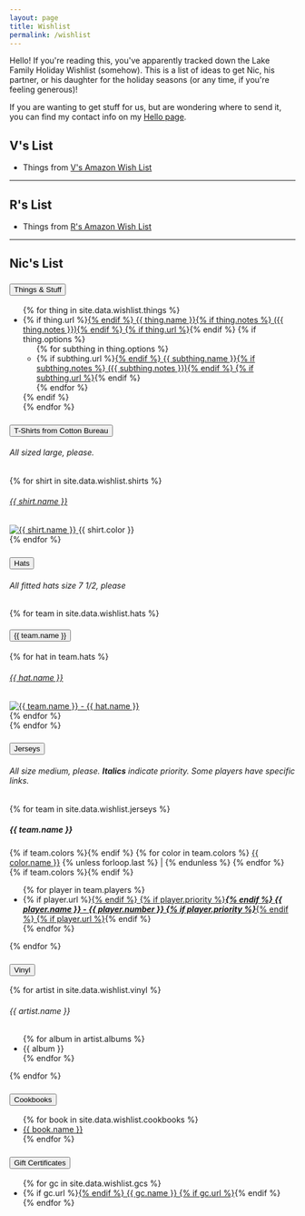 ```yaml
---
layout: page
title: Wishlist
permalink: /wishlist
---
```


Hello! If you're reading this, you've apparently tracked down the Lake Family Holiday Wishlist (somehow). This is a list of ideas to get Nic, his partner, or his daughter for the holiday seasons (or any time, if you're feeling generous)!

If you are wanting to get stuff for us, but are wondering where to send it, you can find my contact info on my [Hello page](/hello).

## V's List

- Things from [V's Amazon Wish List](https://www.amazon.com/hz/wishlist/ls/2J1F8GO0YW309/ref=nav_wishlist_lists_2)

---

## R's List

- Things from [R's Amazon Wish List](https://www.amazon.com/hz/wishlist/ls/1KI7GH0R68MTX?ref_=wl_share)

---

## Nic's List

<div class="accordion" id="wishlistAccordion">
  <div class="accordion-item">
    <h3 class="accordion-header">
      <button class="accordion-button collapsed" type="button" data-bs-toggle="collapse" data-bs-target="#collapseOne" aria-expanded="false" aria-controls="collapseOne">
        Things & Stuff
      </button>
    </h3>
    <div id="collapseOne" class="accordion-collapse collapse" data-bs-parent="#wishlistAccordion">
      <div class="accordion-body">
        <ul>
          {% for thing in site.data.wishlist.things %}
            <li>
              {% if thing.url %}<a href="{{ thing.url }}">{% endif %}
              {{ thing.name }}{% if thing.notes %}&nbsp;({{ thing.notes }}){% endif %}
              {% if thing.url %}</a>{% endif %}
              {% if thing.options %}
                <ul>
                  {% for subthing in thing.options %}
                    <li>
                      {% if subthing.url %}<a href="{{ subthing.url }}">{% endif %}
                      {{ subthing.name }}{% if subthing.notes %}&nbsp;({{ subthing.notes }}){% endif %}
                      {% if subthing.url %}</a>{% endif %}
                    </li>
                  {% endfor %}
                </ul>
              {% endif %}
            </li>
          {% endfor %}
        </ul>
      </div>
    </div>
  </div>
  <div class="accordion-item">
    <h3 class="accordion-header">
      <button class="accordion-button collapsed" type="button" data-bs-toggle="collapse" data-bs-target="#collapseTwo" aria-expanded="false" aria-controls="collapseTwo">
        T-Shirts from Cotton Bureau
      </button>
    </h3>
    <div id="collapseTwo" class="accordion-collapse collapse" data-bs-parent="#wishlistAccordion">
      <div class="accordion-body">
        <h6>All sized large, please.</h6>
        <div class="container">
          <div class="row justify-content-center">
            {% for shirt in site.data.wishlist.shirts %}
              <div class="col-lg-3 col-md-6 col-sm-6 d-flex align-items-stretch">
                <div class="card wishlist">
                  <a href="{{ shirt.url }}">
                    <h6>{{ shirt.name }}</h6>
                    <img src="{{ shirt.img }}" alt="{{ shirt.name }}" />
                  </a>
                  <span>{{ shirt.color }}</span>
                </div>
              </div>
            {% endfor %}
          </div>
        </div>
      </div>
    </div>
  </div>
  <div class="accordion-item">
    <h3 class="accordion-header">
      <button class="accordion-button collapsed" type="button" data-bs-toggle="collapse" data-bs-target="#collapseThree" aria-expanded="false" aria-controls="collapseThree">
        Hats
      </button>
    </h3>
    <div id="collapseThree" class="accordion-collapse collapse" data-bs-parent="#wishlistAccordion">
      <div class="accordion-body">
        <h6>All fitted hats size 7 1/2, please</h6>
        <div class="accordion" id="hatAccordion">
          {% for team in site.data.wishlist.hats %}
            <div class="accordion-item">
              <h4 class="accordion-header">
                <button class="accordion-button collapsed" type="button" data-bs-toggle="collapse" data-bs-target="#collapse-{{team.name | replace: " ", "-" }}" aria-expanded="false" aria-controls="collapse-{{team.name | replace: " ", "-" }}">
                  {{ team.name }}
                </button>
              </h4>
              <div id="collapse-{{team.name | replace: " ", "-" }}" class="accordion-collapse collapse" data-bs-parent="#hatAccordion">
                <div class="accordion-body">
                  <div class="container">
                    <div class="row justify-content-center">
                      {% for hat in team.hats %}
                        <div class="col-lg-3 col-md-6 col-sm-6 d-flex align-items-stretch">
                          <div class="card wishlist">
                            <a href="{{ hat.url }}">
                              <h6>{{ hat.name }}</h6>
                              <img src="{{ hat.img }}" alt="{{ team.name }} - {{ hat.name }}" />
                            </a>
                          </div>
                        </div>
                      {% endfor %}
                    </div>
                  </div>
                </div>
              </div>
            </div>
          {% endfor %}
        </div>
      </div>
    </div>
  </div>
  <div class="accordion-item">
    <h3 class="accordion-header">
      <button class="accordion-button collapsed" type="button" data-bs-toggle="collapse" data-bs-target="#collapseFour" aria-expanded="false" aria-controls="collapseFour">
        Jerseys
      </button>
    </h3>
    <div id="collapseFour" class="accordion-collapse collapse" data-bs-parent="#wishlistAccordion">
      <div class="accordion-body">
        <h6>All size medium, please. <strong><em>Italics</em></strong> indicate priority. Some players have specific links.</h6>
        <div class="container">
          <div class="row justify-content-center">
            {% for team in site.data.wishlist.jerseys %}
              <div class="col-lg-4 col-md-6 col-sm-6 d-flex align-items-stretch">
                <div class="card wishlist">
                  <h5>{{ team.name }}</h5>
                  {% if team.colors %}<span class="mb-3">{% endif %}
                    {% for color in team.colors %}
                      <a href="{{ color.url }}">{{ color.name }}</a>
                      {% unless forloop.last %}&nbsp;|&nbsp;{% endunless %}
                    {% endfor %}
                  {% if team.colors %}</span>{% endif %}
                  <ul>
                    {% for player in team.players %}
                      <li>
                        {% if player.url %}<a href="{{ player.url }}">{% endif %}
                          {% if player.priority %}<strong><em>{% endif %}
                          {{ player.name }} - {{ player.number }}
                          {% if player.priority %}</em></strong>{% endif %}
                        {% if player.url %}</a>{% endif %}
                      </li>
                    {% endfor %}
                  </ul>
                </div>
              </div>
            {% endfor %}
          </div>
        </div>
      </div>
    </div>
  </div>
  <div class="accordion-item">
    <h3 class="accordion-header">
      <button class="accordion-button collapsed" type="button" data-bs-toggle="collapse" data-bs-target="#collapseFive" aria-expanded="false" aria-controls="collapseFive">
        Vinyl
      </button>
    </h3>
    <div id="collapseFive" class="accordion-collapse collapse" data-bs-parent="#wishlistAccordion">
      <div class="accordion-body">
        <div class="container">
          <div class="row justify-content-center">
            {% for artist in site.data.wishlist.vinyl %}
              <div class="col-lg-4 col-md-6 col-sm-6 d-flex align-items-stretch">
                <div class="card wishlist">
                  <h6>{{ artist.name }}</h6>
                  <ul>
                    {% for album in artist.albums %}
                      <li>{{ album }}</li>
                    {% endfor %}
                  </ul>
                </div>
              </div>
            {% endfor %}
          </div>
        </div>
      </div>
    </div>
  </div>
  <div class="accordion-item">
    <h3 class="accordion-header">
      <button class="accordion-button collapsed" type="button" data-bs-toggle="collapse" data-bs-target="#collapseSix" aria-expanded="false" aria-controls="collapseSix">
        Cookbooks
      </button>
    </h3>
    <div id="collapseSix" class="accordion-collapse collapse" data-bs-parent="#wishlistAccordion">
      <div class="accordion-body">
        <ul>
          {% for book in site.data.wishlist.cookbooks %}
            <li><a href="{{ book.url }}">{{ book.name }}</a></li>
          {% endfor %}
        </ul>
      </div>
    </div>
  </div>
  <div class="accordion-item">
    <h3 class="accordion-header">
      <button class="accordion-button collapsed" type="button" data-bs-toggle="collapse" data-bs-target="#collapseSeven" aria-expanded="false" aria-controls="collapseSeven">
        Gift Certificates
      </button>
    </h3>
    <div id="collapseSeven" class="accordion-collapse collapse" data-bs-parent="#wishlistAccordion">
      <div class="accordion-body">
        <ul>
          {% for gc in site.data.wishlist.gcs %}
            <li>
              {% if gc.url %}<a href="{{ gc.url }}">{% endif %}
              {{ gc.name }}
              {% if gc.url %}</a>{% endif %}
            </li>
          {% endfor %}
        </ul>
      </div>
    </div>
  </div>
</div>
